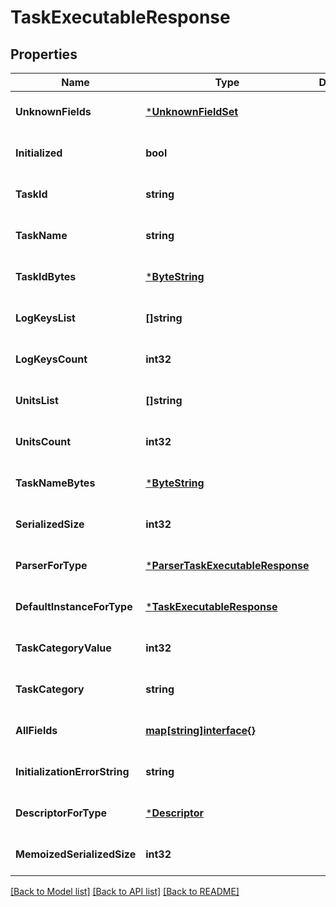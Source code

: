 # TaskExecutableResponse

## Properties
Name | Type | Description | Notes
------------ | ------------- | ------------- | -------------
**UnknownFields** | [***UnknownFieldSet**](UnknownFieldSet.md) |  | [optional] [default to null]
**Initialized** | **bool** |  | [optional] [default to null]
**TaskId** | **string** |  | [optional] [default to null]
**TaskName** | **string** |  | [optional] [default to null]
**TaskIdBytes** | [***ByteString**](ByteString.md) |  | [optional] [default to null]
**LogKeysList** | **[]string** |  | [optional] [default to null]
**LogKeysCount** | **int32** |  | [optional] [default to null]
**UnitsList** | **[]string** |  | [optional] [default to null]
**UnitsCount** | **int32** |  | [optional] [default to null]
**TaskNameBytes** | [***ByteString**](ByteString.md) |  | [optional] [default to null]
**SerializedSize** | **int32** |  | [optional] [default to null]
**ParserForType** | [***ParserTaskExecutableResponse**](ParserTaskExecutableResponse.md) |  | [optional] [default to null]
**DefaultInstanceForType** | [***TaskExecutableResponse**](TaskExecutableResponse.md) |  | [optional] [default to null]
**TaskCategoryValue** | **int32** |  | [optional] [default to null]
**TaskCategory** | **string** |  | [optional] [default to null]
**AllFields** | [**map[string]interface{}**](interface{}.md) |  | [optional] [default to null]
**InitializationErrorString** | **string** |  | [optional] [default to null]
**DescriptorForType** | [***Descriptor**](Descriptor.md) |  | [optional] [default to null]
**MemoizedSerializedSize** | **int32** |  | [optional] [default to null]

[[Back to Model list]](../README.md#documentation-for-models) [[Back to API list]](../README.md#documentation-for-api-endpoints) [[Back to README]](../README.md)

